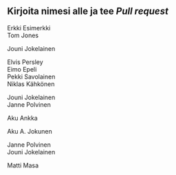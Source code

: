 ## Kirjoita nimesi alle ja tee *Pull request*  
Erkki Esimerkki  
Tom Jones  





Jouni Jokelainen  

Elvis Persley  
Eimo Epeli  
Pekki Savolainen  
Niklas Kähkönen  

Jouni Jokelainen  
Janne Polvinen  
  
  
  
  
  
  
  
  
Aku Ankka     
  
  
Aku A. Jokunen






Janne Polvinen  
Jouni Jokelainen  


Matti Masa    


